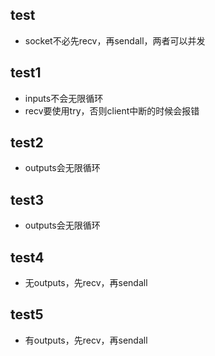 ## test

- socket不必先recv，再sendall，两者可以并发

## test1

- inputs不会无限循环
- recv要使用try，否则client中断的时候会报错

## test2

- outputs会无限循环

## test3

- outputs会无限循环

## test4

- 无outputs，先recv，再sendall

## test5

- 有outputs，先recv，再sendall